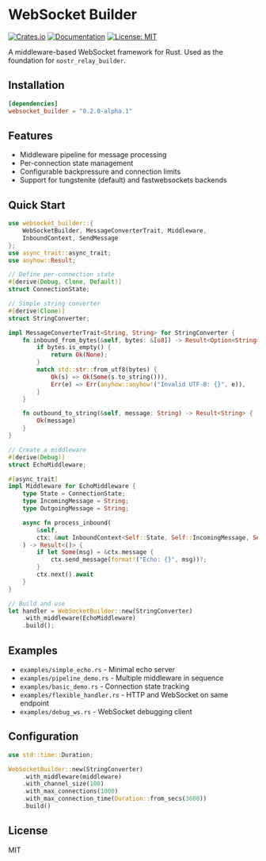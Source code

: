 # WebSocket Builder

[![Crates.io](https://img.shields.io/crates/v/websocket_builder.svg)](https://crates.io/crates/websocket_builder)
[![Documentation](https://docs.rs/websocket_builder/badge.svg)](https://docs.rs/websocket_builder)
[![License: MIT](https://img.shields.io/badge/License-MIT-yellow.svg)](https://opensource.org/licenses/MIT)

A middleware-based WebSocket framework for Rust. Used as the foundation for `nostr_relay_builder`.

## Installation

```toml
[dependencies]
websocket_builder = "0.2.0-alpha.1"
```

## Features

- Middleware pipeline for message processing
- Per-connection state management
- Configurable backpressure and connection limits
- Support for tungstenite (default) and fastwebsockets backends

## Quick Start

```rust
use websocket_builder::{
    WebSocketBuilder, MessageConverterTrait, Middleware,
    InboundContext, SendMessage
};
use async_trait::async_trait;
use anyhow::Result;

// Define per-connection state
#[derive(Debug, Clone, Default)]
struct ConnectionState;

// Simple string converter
#[derive(Clone)]
struct StringConverter;

impl MessageConverterTrait<String, String> for StringConverter {
    fn inbound_from_bytes(&self, bytes: &[u8]) -> Result<Option<String>> {
        if bytes.is_empty() {
            return Ok(None);
        }
        match std::str::from_utf8(bytes) {
            Ok(s) => Ok(Some(s.to_string())),
            Err(e) => Err(anyhow::anyhow!("Invalid UTF-8: {}", e)),
        }
    }

    fn outbound_to_string(&self, message: String) -> Result<String> {
        Ok(message)
    }
}

// Create a middleware
#[derive(Debug)]
struct EchoMiddleware;

#[async_trait]
impl Middleware for EchoMiddleware {
    type State = ConnectionState;
    type IncomingMessage = String;
    type OutgoingMessage = String;

    async fn process_inbound(
        &self,
        ctx: &mut InboundContext<Self::State, Self::IncomingMessage, Self::OutgoingMessage>,
    ) -> Result<()> {
        if let Some(msg) = &ctx.message {
            ctx.send_message(format!("Echo: {}", msg))?;
        }
        ctx.next().await
    }
}

// Build and use
let handler = WebSocketBuilder::new(StringConverter)
    .with_middleware(EchoMiddleware)
    .build();
```

## Examples

- `examples/simple_echo.rs` - Minimal echo server
- `examples/pipeline_demo.rs` - Multiple middleware in sequence  
- `examples/basic_demo.rs` - Connection state tracking
- `examples/flexible_handler.rs` - HTTP and WebSocket on same endpoint
- `examples/debug_ws.rs` - WebSocket debugging client

## Configuration

```rust
use std::time::Duration;

WebSocketBuilder::new(StringConverter)
    .with_middleware(middleware)
    .with_channel_size(100)
    .with_max_connections(1000)
    .with_max_connection_time(Duration::from_secs(3600))
    .build()
```

## License

MIT
